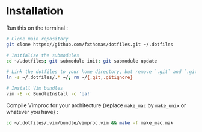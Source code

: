 Installation
============

Run this on the terminal :

```bash
# Clone main repository
git clone https://github.com/fxthomas/dotfiles.git ~/.dotfiles

# Initialize the submodules
cd ~/.dotfiles; git submodule init; git submodule update

# Link the dotfiles to your home directory, but remove `.git` and `.gitignore`
ln -s ~/.dotfiles/.* ~/; rm ~/{.git,.gitignore}

# Install Vim bundles
vim -E -c BundleInstall -c 'qa!'
```

Compile Vimproc for your architecture (replace `make_mac` by `make_unix` or whatever you have) :

```bash
cd ~/.dotfiles/.vim/bundle/vimproc.vim && make -f make_mac.mak
```
